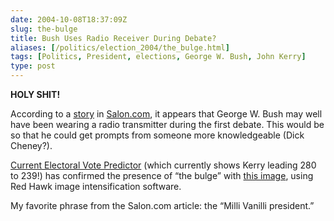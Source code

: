 ```yaml
--- 
date: 2004-10-08T18:37:09Z
slug: the-bulge
title: Bush Uses Radio Receiver During Debate?
aliases: [/politics/election_2004/the_bulge.html]
tags: [Politics, President, elections, George W. Bush, John Kerry]
type: post
---
```


**HOLY SHIT!**

According to a [story] in [Salon.com], it appears that George W. Bush may well
have been wearing a radio transmitter during the first debate. This would be so
that he could get prompts from someone more knowledgeable (Dick Cheney?).

[Current Electoral Vote Predictor] (which currently shows Kerry leading 280 to
239!) has confirmed the presence of “the bulge” with [this image], using Red
Hawk image intensification software.

My favorite phrase from the Salon.com article: the “Milli Vanilli president.”

  [story]: http://www.salon.com/news/feature/2004/10/08/bulge/
    "Bush's mystery bulge"
  [Salon.com]: http://www.salon.com/ "Salon.com"
  [Current Electoral Vote Predictor]: http://www.electoral-vote.com/
    "See the current electoral vote status of the campaign on a nice colored map"
  [this image]: http://www.electoral-vote2.com/images/bulge.jpg
    "The Electoral Vote Predictor's enhanced image of the bulge"
